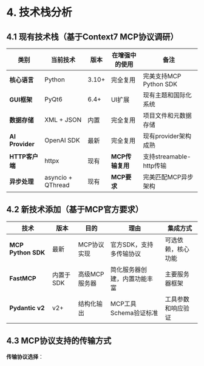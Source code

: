 # 4. 技术栈分析

## 4.1 现有技术栈（基于Context7 MCP协议调研）

| 类别 | 当前技术 | 版本 | 在增强中的使用 | 备注 |
|------|----------|------|----------------|------|
| **核心语言** | Python | 3.10+ | 完全复用 | 完美支持MCP Python SDK |
| **GUI框架** | PyQt6 | 6.4+ | UI扩展 | 现有主题和国际化系统 |
| **数据存储** | XML + JSON | 内置 | 完全复用 | 项目文件和元数据存储 |
| **AI Provider** | OpenAI SDK | 最新 | 完全复用 | 现有provider架构成熟 |
| **HTTP客户端** | httpx | 现有 | **MCP传输复用** | 支持streamable-http传输 |
| **异步处理** | asyncio + QThread | 现有 | **MCP要求** | 完美匹配MCP异步架构 |

## 4.2 新技术添加（基于MCP官方要求）

| 技术 | 版本 | 目的 | 理由 | 集成方式 |
|------|------|------|------|----------|
| **MCP Python SDK** | 最新 | MCP协议实现 | 官方SDK，支持多传输协议 | 可选依赖，核心功能 |
| **FastMCP** | 内置于SDK | 高级MCP服务器 | 简化服务器创建，内置功能丰富 | 主要服务器框架 |
| **Pydantic v2** | v2+ | 结构化输出 | MCP工具Schema验证标准 | 工具参数和响应验证 |

## 4.3 MCP协议支持的传输方式

**传输协议选择**：
```python